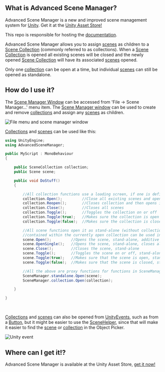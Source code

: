 ## What is Advanced Scene Manager?

Advanced Scene Manager is a new and improved scene management system for [Unity](https://unity.com/). Get it at the [Unity Asset Store!](https://assetstore.unity.com/packages/slug/174152)

This repo is responsible for hosting the [documentation](https://github.com/Zumwani/advanced-scene-manager/wiki).

Advanced Scene Manager allows you to assign [scenes](https://github.com/Zumwani/advanced-scene-manager/wiki/Scene) as children to a [Scene Collection](https://github.com/Zumwani/advanced-scene-manager/wiki/SceneCollection) (commonly referred to as collections).
When a [Scene Collection](https://github.com/Zumwani/advanced-scene-manager/wiki/SceneCollection) is opened all existing scenes will be closed and the newly opened [Scene Collection](https://github.com/Zumwani/advanced-scene-manager/wiki/SceneCollection) will have its associated [scenes](https://github.com/Zumwani/advanced-scene-manager/wiki/Scene) opened.

Only one [collection](https://github.com/Zumwani/advanced-scene-manager/wiki/SceneCollection) can be open at a time, but individual [scenes](https://github.com/Zumwani/advanced-scene-manager/wiki/SceneCollection) can still be opened as standalone.

## How do I use it?

The [Scene Manager Window](https://github.com/Zumwani/advanced-scene-manager/wiki/SceneManagerWindow) can be accessed from 'File -> Scene Manager...' menu item. The [Scene Manager window](https://github.com/Zumwani/advanced-scene-manager/wiki/SceneManagerWindow) can be used to create and remove [collections](https://github.com/Zumwani/advanced-scene-manager/wiki/SceneCollection) and assign any [scenes](https://github.com/Zumwani/advanced-scene-manager/wiki/Scene) as children.

![](https://raw.githubusercontent.com/wiki/Lazy-Solutions/advanced-scene-manager/image/File-menu-and-scene-manager-window.png "File menu and scene manager window")
​

[Collections](https://github.com/Zumwani/advanced-scene-manager/wiki/SceneCollection) and [scenes](https://github.com/Zumwani/advanced-scene-manager/wiki/Scene) can be used like this:

```C#
using UnityEngine;
using AdvancedSceneManager;

public MyScript : MonoBehaviour
{

    public SceneCollection collection;
    public Scene scene;

    public void DoStuff()
    {     

        //All collection functions use a loading screen, if one is defined
        collection.Open();         //Close all existing scenes and open scenes in collection
        collection.Reopen();       //Closes collection and then opens it again
        collection.Close();        //Closes all scenes
        collection.Toggle();       //Toggles the collection on or off
        collection.Toggle(true);   //Makes sure the collection is open
        collection.Toggle(false);  //Makes sure the collection is closed

        //All scene functions open it as stand-alone (without collection), but scenes that are
        //contained within the currently open collection can be used in functions in SceneManager.collection
        scene.Open();         //Opens the scene, stand-alone, additive
        scene.OpenSingle();   //Opens the scene, stand-alone, closes all existing scenes and collections
        scene.Close();        //Closes the scene, stand-alone
        scene.Toggle();       //Toggles the scene on or off, stand-alone
        scene.Toggle(true);   //Makes sure that the scene is open, stand-alone
        scene.Toggle(false);  //Makes sure that the scene is closed, stand-alone

        //All the above are proxy functions for functions in SceneManager.standalone or SceneManager.collection
        SceneManager.standalone.Open(scene);
        SceneManager.collection.Open(collection);

    }

}
```

</br>

[Collections](https://github.com/Zumwani/advanced-scene-manager/wiki/SceneCollection) and [scenes](https://github.com/Zumwani/advanced-scene-manager/wiki/Scene) can also be opened from [UnityEvents](https://docs.unity3d.com/Manual/UnityEvents.html), such as from a [Button](https://docs.unity3d.com/Packages/com.unity.ugui@1.0/manual/script-Button.html), but it might be easier to use the [SceneHelper](https://github.com/Zumwani/advanced-scene-manager/wiki/SceneHelper), since that will make it easier to find the [scene](https://github.com/Zumwani/advanced-scene-manager/wiki/Scene) or [collection](https://github.com/Zumwani/advanced-scene-manager/wiki/SceneCollection) in the Object Picker.

![](https://raw.githubusercontent.com/wiki/Lazy-Solutions/advanced-scene-manager/image/Unity-event.png "Unity event")
## Where can I get it!?
Advanced Scene Manager is available at the Unity Asset Store, [get it now!](https://assetstore.unity.com/packages/slug/174152)<br/>
